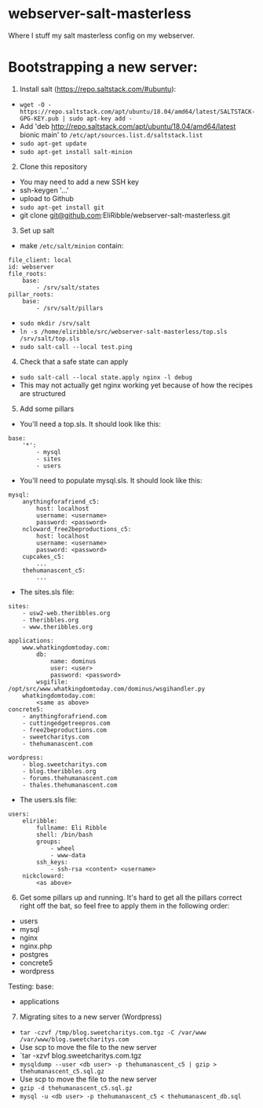 # webserver-salt-masterless
Where I stuff my salt masterless config on my webserver.

# Bootstrapping a new server:

1. Install salt (https://repo.saltstack.com/#ubuntu):
 - `wget -O - https://repo.saltstack.com/apt/ubuntu/18.04/amd64/latest/SALTSTACK-GPG-KEY.pub | sudo apt-key add -`
 - Add 'deb http://repo.saltstack.com/apt/ubuntu/18.04/amd64/latest bionic main' to `/etc/apt/sources.list.d/saltstack.list`
 - `sudo apt-get update`
 - `sudo apt-get install salt-minion`
2. Clone this repository
 - You may need to add a new SSH key
  - ssh-keygen '...'
  - upload to Github
 - `sudo apt-get install git`
 - git clone git@github.com:EliRibble/webserver-salt-masterless.git 
3. Set up salt
 - make `/etc/salt/minion` contain:
```
file_client: local
id: webserver
file_roots:
    base:
        - /srv/salt/states
pillar_roots:
    base:
        - /srv/salt/pillars
```
 - `sudo mkdir /srv/salt`
 - `ln -s /home/eliribble/src/webserver-salt-masterless/top.sls /srv/salt/top.sls`
 - `sudo salt-call --local test.ping`
4. Check that a safe state can apply
 - `sudo salt-call --local state.apply nginx -l debug`
 - This may not actually get nginx working yet because of how the recipes are structured
5. Add some pillars
 - You'll need a top.sls. It should look like this:
```
base:
	'*':
		- mysql
		- sites
        - users
```
 - You'll need to populate mysql.sls. It should look like this:
```
mysql:
	anythingforafriend_c5:
		host: localhost
		username: <username>
		password: <password>
	ncloward_free2beproductions_c5:
		host: localhost
		username: <username>
		password: <password>
	cupcakes_c5:
		...
	thehumanascent_c5:
		...
```
 - The sites.sls file:
```
sites:
	- usw2-web.theribbles.org
	- theribbles.org
	- www.theribbles.org

applications:
	www.whatkingdomtoday.com:
		db:
			name: dominus
			user: <user>
			password: <password>
		wsgifile: /opt/src/www.whatkingdomtoday.com/dominus/wsgihandler.py
	whatkingdomtoday.com:
		<same as above>
concrete5:
	- anythingforafriend.com
	- cuttingedgetreepros.com
	- free2beproductions.com
	- sweetcharitys.com
	- thehumanascent.com

wordpress:
	- blog.sweetcharitys.com
	- blog.theribbles.org
	- forums.thehumanascent.com
	- thales.thehumanascent.com
```
 - The users.sls file:
```
users:
	eliribble:
		fullname: Eli Ribble
		shell: /bin/bash
		groups:
			- wheel
			- www-data
		ssh_keys:
			- ssh-rsa <content> <username>
	nickcloward:
		<as above>
```
6. Get some pillars up and running. It's hard to get all the pillars correct right off the bat, so feel free to apply them in the following order:
 - users
 - mysql
 - nginx
 - nginx.php
 - postgres
 - concrete5
 - wordpress

Testing:
base:
 - applications

7. Migrating sites to a new server (Wordpress)
 - `tar -czvf /tmp/blog.sweetcharitys.com.tgz -C /var/www /var/www/blog.sweetcharitys.com`
 - Use scp to move the file to the new server
 - `tar -xzvf blog.sweetcharitys.com.tgz 
 - `mysqldump --user <db user> -p thehumanascent_c5 | gzip > thehumanascent_c5.sql.gz`
 - Use scp to move the file to the new server
 - `gzip -d thehumanascent_c5.sql.gz`
 - `mysql -u <db user> -p thehumanascent_c5 < thehumanascent_db.sql`
